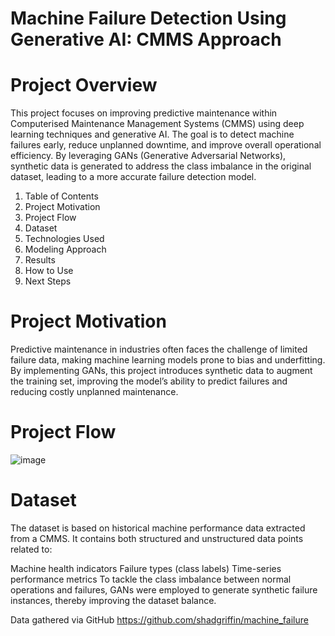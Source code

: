 # Machine Failure Detection Using Generative AI: CMMS Approach

# Project Overview

This project focuses on improving predictive maintenance within Computerised Maintenance Management Systems (CMMS) using deep learning techniques and generative AI. The goal is to detect machine failures early, reduce unplanned downtime, and improve overall operational efficiency. By leveraging GANs (Generative Adversarial Networks), synthetic data is generated to address the class imbalance in the original dataset, leading to a more accurate failure detection model.

1. Table of Contents
2. Project Motivation
3. Project Flow
4. Dataset
5. Technologies Used
6. Modeling Approach
7. Results
8. How to Use
9. Next Steps

# Project Motivation
Predictive maintenance in industries often faces the challenge of limited failure data, making machine learning models prone to bias and underfitting. By implementing GANs, this project introduces synthetic data to augment the training set, improving the model’s ability to predict failures and reducing costly unplanned maintenance.

# Project Flow
![image](https://github.com/user-attachments/assets/48105392-1547-4f6f-b17f-e7f7200d8ced)

# Dataset
The dataset is based on historical machine performance data extracted from a CMMS. It contains both structured and unstructured data points related to:

Machine health indicators
Failure types (class labels)
Time-series performance metrics
To tackle the class imbalance between normal operations and failures, GANs were employed to generate synthetic failure instances, thereby improving the dataset balance.

Data gathered via GitHub https://github.com/shadgriffin/machine_failure

